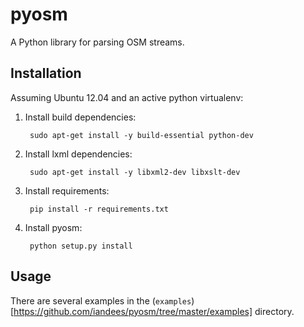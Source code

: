 pyosm
=====

A Python library for parsing OSM streams.

Installation
------------

Assuming Ubuntu 12.04 and an active python virtualenv:

1. Install build dependencies:

        sudo apt-get install -y build-essential python-dev

2. Install lxml dependencies:
    
        sudo apt-get install -y libxml2-dev libxslt-dev

3. Install requirements:

        pip install -r requirements.txt

4. Install pyosm:

        python setup.py install

Usage
-----

There are several examples in the (`examples`)[https://github.com/iandees/pyosm/tree/master/examples] directory.
